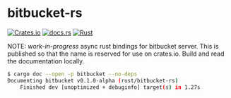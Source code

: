 # bitbucket-rs

[![Crates.io][crates-badge]][crates-url]
[![docs.rs][docs-badge]][docs-url]
[![Rust][actions-badge]][actions-url]

[crates-badge]: https://img.shields.io/crates/v/bitbucket
[crates-url]: https://crates.io/crates/bitbucket
[docs-badge]: https://docs.rs/bitbucket/badge.svg
[docs-url]: https://docs.rs/bitbucket
[actions-badge]: https://github.com/cloudflavor/bitbucket-rs/workflows/Rust/badge.svg?branch=master&event=push
[actions-url]: https://github.com/cloudflavor/bitbucket-rs/actions?query=branch%3Amaster+

NOTE: _work-in-progress_ async rust bindings for bitbucket server.
This is published so that the name is reserved for use on crates.io.
Build and read the documentation locally.

```bash
$ cargo doc --open -p bitbucket --no-deps
Documenting bitbucket v0.1.0-alpha (rust/bitbucket-rs)
    Finished dev [unoptimized + debuginfo] target(s) in 1.27s
```
